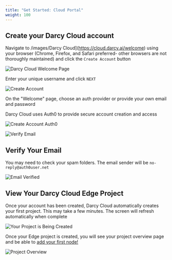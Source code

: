 ```yaml
---
title: "Get Started: Cloud Portal"
weight: 100
---
```


## Create your Darcy Cloud account

Navigate to /images/Darcy Cloud](https://cloud.darcy.ai/welcome) using your browser (Chrome, Firefox,
and Safari preferred- other browsers are not thoroughly maintained) and click the `Create Account`
button

![Darcy Cloud Welcome Page](/images/cloud-home.png)

Enter your unique username and click `NEXT`

![Create Account](</images/image (9).png>)

On the "Welcome" page, choose an auth provider or provide your own email and password

Darcy Cloud uses Auth0 to provide secure account creation and access

![Create Account Auth0](</images/image (13).png>)

![Verify Email](</images/image (18).png>)

## Verify Your Email

You may need to check your spam folders. The email sender will be `no-reply@auth0user.net`

![Email Verified](</images/image (24).png>)

## View Your Darcy Cloud Edge Project

Once your account has been created, Darcy Cloud automatically creates your first project. This may
take a few minutes. The screen will refresh automatically when complete

![Your Project is Being Created](</images/image (15).png>)

Once your Edge project is created, you will see your project overview page and be able
to [add your first node!](nodes/get-started-add-node.md)

![Project Overview](/images/1done.png)

